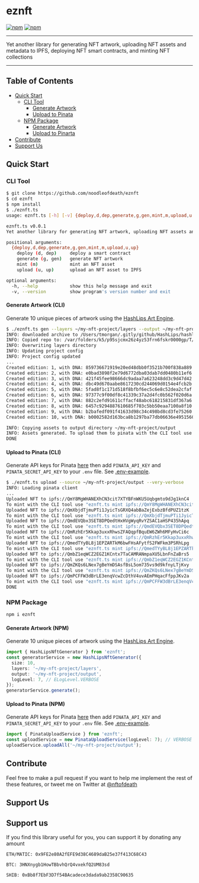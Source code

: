 # eznft

[![npm](https://img.shields.io/npm/dm/eznft.svg?maxAge=600)](https://www.npmjs.com/package/eznft)
[![npm](https://img.shields.io/npm/l/eznft.svg?maxAge=600)](https://github.com/noodleofdeath/eznft/blob/main/LICENSE)

---

Yet another library for generating NFT artwork, uploading NFT assets and metadata to IPFS, deploying NFT smart contracts, and minting NFT collections

---

## Table of Contents

- [Quick Start](#quick-start)
  - [CLI Tool](#cli-tool)
    - [Generate Artwork](#generate-artwork-cli)
    - [Upload to Pinata](#upload-to-pinata-cli)
  - [NPM Package](#npm-package)
    - [Generate Artwork](#generate-artwork-npm)
    - [Upload to Pinarta](#upload-to-pinata-npm)
- [Contribute](#contribute)
- [Support Us](#support-us)

## Quick Start

### CLI Tool

```bash
$ git clone https://github.com/noodleofdeath/eznft
$ cd eznft
$ npm install
$ ./eznft.ts
usage: eznft.ts [-h] [-v] {deploy,d,dep,generate,g,gen,mint,m,upload,u,up} ...

eznft.ts v0.0.1
Yet another library for generating NFT artwork, uploading NFT assets and metadata to IPFS, deploying NFT smart contracts, and minting NFT collections

positional arguments:
  {deploy,d,dep,generate,g,gen,mint,m,upload,u,up}
    deploy (d, dep)     deploy a smart contract
    generate (g, gen)   generate NFT artwork
    mint (m)            mint an NFT asset
    upload (u, up)      upload an NFT asset to IPFS

optional arguments:
  -h, --help            show this help message and exit
  -v, --version         show program's version number and exit
```

#### Generate Artwork (CLI)

Generate 10 unique pieces of artwork using the [HashLips Art Engine](https://github.com/HashLips/hashlips_art_engine).

```bash
$ ./eznft.ts gen --layers ~/my-nft-project/layers --output ~/my-nft-project/output --size 10 --very-verbose
INFO: downloaded archive to /Users/tmorgan/.gitly/github/HashLips/hashlips_art_engine/v1.1.2_patch_v6.tar.gz
INFO: Copied repo to: /var/folders/k5/p95sjcmx26z4yz53frn6fskr0000gp/T/eznft-0.0.1-1651622515498
INFO: Overwriting layers directory
INFO: Updating project config
INFO: Project config updated
...
Created edition: 1, with DNA: 859736671919e20ed48dbb0f3521b700f838a889
Created edition: 2, with DNA: e0bad3898f2e79d6772dba03dab7dd0480b11ef6
Created edition: 3, with DNA: 421f45fee98666dc9adaa7a623248dd3c9d47d42
Created edition: 4, with DNA: dbc49d670aabe8617230cd244069d0154e4fcb2b
Created edition: 5, with DNA: 5fad8f1c171d518f8bfbf6ec5c6e8c52dea2cfaf
Created edition: 6, with DNA: 97377c9f00df8c41339c37a2d4fc0b562f020d6a
Created edition: 7, with DNA: 882c2efd91611cffacf48abc618215831df367a6
Created edition: 8, with DNA: 6457c9294887610685f703c5bb50eaa7100a8f10
Created edition: 9, with DNA: b2bafedf091f41633d98c34c498bd8cd3fe75260
Created edition: 10, with DNA: b0002582d163bca8b1297ba77db06636e4951560

INFO: Copying assets to output directory ~/my-nft-project/output
INFO: Assets generated. To upload them to pinata with the CLI tool use "eznft.ts upload --source ~/my-nft-project/output"
DONE
```

#### Upload to Pinata (CLI)

Generate API keys for Pinata [here](https://app.pinata.cloud/keys) then
add `PINATA_API_KEY` and `PINATA_SECRET_API_KEY` to your `.env` file. See [.env-example](.env-example).

```bash
$ ./eznft.ts upload --source ~/my-nft-project/output --very-verbose
INFO: Loading pinata client
...
Uploaded NFT to ipfs://QmY8MgWHANEXhCN3cit7XTYBFnWKU5Uqbgmto9dJg1knC4
To mint with the CLI tool use "eznft.ts mint ipfs://QmY8MgWHANEXhCN3cit7XTYBFnWKU5Uqbgmto9dJg1knC4"
Uploaded NFT to ipfs://QmXbjdTjmuPTi1JyicTsGRXQ4abBaZejExbzBfdPUZ1tzK
To mint with the CLI tool use "eznft.ts mint ipfs://QmXbjdTjmuPTi1JyicTsGRXQ4abBaZejExbzBfdPUZ1tzK"
Uploaded NFT to ipfs://QmdEVQbx3SET8DPQedtHxHVgWyqRvYZSAC1aHSP435hApq
To mint with the CLI tool use "eznft.ts mint ipfs://QmdEVQbx3SET8DPQedtHxHVgWyqRvYZSAC1aHSP435hApq"
Uploaded NFT to ipfs://QmRzhEr5Kkap3uxxRhwsZFAQqpfBquEW6ZWh6MFyHvCi6c
To mint with the CLI tool use "eznft.ts mint ipfs://QmRzhEr5Kkap3uxxRhwsZFAQqpfBquEW6ZWh6MFyHvCi6c"
Uploaded NFT to ipfs://QmedTYyBL8j1EPZARTkM6bwFHsAFytfS2FWFkm3PSRhLpg
To mint with the CLI tool use "eznft.ts mint ipfs://QmedTYyBL8j1EPZARTkM6bwFHsAFytfS2FWFkm3PSRhLpg"
Uploaded NFT to ipfs://QmbZ1eqWCZ2EGZ1KCntx7TaCAMRANmpaXU5LbnFnZaBrs5
To mint with the CLI tool use "eznft.ts mint ipfs://QmbZ1eqWCZ2EGZ1KCntx7TaCAMRANmpaXU5LbnFnZaBrs5"
Uploaded NFT to ipfs://QmZKQs6LNex7gBeYmDSAsfBsL5om735vs9d9kfnyLTjKvy
To mint with the CLI tool use "eznft.ts mint ipfs://QmZKQs6LNex7gBeYmDSAsfBsL5om735vs9d9kfnyLTjKvy"
Uploaded NFT to ipfs://QmPCFFW3dBrLE3enqVcwZcDthV4uvAEmPHqacFfppJKv2a
To mint with the CLI tool use "eznft.ts mint ipfs://QmPCFFW3dBrLE3enqVcwZcDthV4uvAEmPHqacFfppJKv2a"
DONE
```

### NPM Package

```bash
npm i eznft
```

#### Generate Artwork (NPM)

Generate 10 unique pieces of artwork using the [HashLips Art Engine](https://github.com/HashLips/hashlips_art_engine).

```typescript
import { HashLipsNftGenerator } from 'eznft';
const generatorService = new HashLipsNftGenerator({
  size: 10,
  layers: '~/my-nft-project/layers',
  output: '~/my-nft-project/output',
  logLevel: 7, // ELogLevel.VERBOSE
});
generatorService.generate();
```

#### Upload to Pinata (NPM)

Generate API keys for Pinata [here](https://app.pinata.cloud/keys) then
add `PINATA_API_KEY` and `PINATA_SECRET_API_KEY` to your `.env` file. See [.env-example](.env-example).

```typescript
import { PinataUploadService } from 'eznft';
const uploadService = new PinataUploadService(logLevel: 7); // VERBOSE
uploadService.uploadAll('~/my-nft-project/output');
```

## Contribute

Feel free to make a pull request if you want to help me implement the rest of these features,
or tweet me on Twitter at [@nftofdeath](https://twitter.com/nftofdeath)

## Support Us

## Support us

If you find this library useful for you, you can support it by donating any amount

`ETH/MATIC: 0x9FE2e80A2fEFE9d38C4689daB25e37f413C68C43`

`BTC: 3HNXnygb1HowTBbvhQrQ4vxekfQ2UM83sd`

`SHIB: 0xBb8f7EbF3D7f54BAcadece3dada9ab2358C90635`

